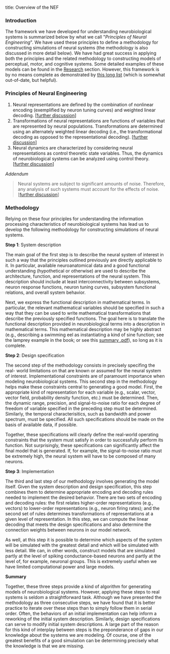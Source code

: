 title: Overview of the NEF

### Introduction

The framework we have developed for understanding neurobiological systems is
summarized below by what we call "_Principles of Neural Engineering_". We have
used these principles to define a methodology for constructing simulations of
neural systems (the methodology is also discussed in more detail below). We
have had great success in applying both the principles and the related
methodology to constructing models of perceptual, motor, and cognitive
systems. Some detailed examples of these models can be found in the
[Research](?q=node/8) section. However, this framework is by no means complete
as demonstrated by [this long list](?q=node/8) (which is somewhat out-of-date,
but helpful).

### Principles of Neural Engineering

  1. Neural representations are defined by the combination of nonlinear encoding (exemplified by neuron tuning curves) and weighted linear decoding. [[further discussion](?q=node/716)]
  2. Transformations of neural representations are functions of variables that are represented by neural populations. Transformations are determined using an alternately weighted linear decoding (i.e., the transformational decoding as opposed to the representational decoding). [[further discussion](?q=node/717)]
  3. Neural dynamics are characterized by considering neural representations as control theoretic state variables. Thus, the dynamics of neurobiological systems can be analyzed using control theory. [[further discussion](?q=node/718)]

_Addendum_

> Neural systems are subject to significant amounts of noise. Therefore, any
analysis of such systems must account for the effects of noise. [[further
discussion](?q=node/719)]

### Methodology

Relying on these four principles for understanding the information processing
characteristics of neurobiological systems has lead us to develop the
following methodology for constructing simulations of neural systems.

**Step 1**: System description

The main goal of the first step is to describe the neural system of interest
in such a way that the principles outlined previously are directly applicable
to it. In particular, available neuroanatomical data and a good functional
understanding (hypothetical or otherwise) are used to describe the
architecture, function, and representations of the neural system. This
description should include at least interconnectivity between subsystems,
neuron response functions, neuron tuning curves, subsystem functional
relations, and overall system behavior.

Next, we express the functional description in mathematical terms. In
particular, the relevant mathematical variables should be specified in such a
way that they can be used to write mathematical transformations that describe
the previously specified functions. The goal here is to translate the
functional description provided in neurobiological terms into a description in
mathematical terms. This mathematical description may be highly abstract
(e.g., describing a swimming eel as instantiating a kind of sine function; see
the lamprey example in the book; or see this [summary
.pdf](/files/lamprey.pdf)), so long
as it is complete.

**Step 2**: Design specification

The second step of the methodology consists in precisely specifing the real-
world limitations on that are known or assumed for the neural system of
interest. Implementational constraints are of paramount importance when
modeling neurobiological systems. This second step in the methodology helps
make these constraints central to generating a good model. First, the
appropriate kind of representation for each variable (e.g., scalar, vector,
vector field, probability density function, etc.) must be determined. Then,
the dynamic range, precision, and signal-to-noise ratio for each degree of
freedom of variable specified in the preceding step must be determined.
Similarly, the temporal characterisitics, such as bandwidth and power
spectrum, must be specified. All such specifications should be made on the
basis of available data, if possible.

Together, these specifications will clearly define the real-world operating
constraints that the system must satisfy in order to successfully perform its
function. Not surprisingly, these specifications can significantly affect the
final model that is generated. If, for example, the signal-to-noise ratio must
be extremely high, the neural system will have to be composed of many neurons.

**Step 3**: Implementation

The third and last step of our methodology involves generating the model
itself. Given the system description and design specification, this step
combines them to determine appropriate encoding and decoding rules needed to
implement the desired behavior. There are two sets of encoding and decoding
rules: the first relates higher-order representations (e.g., vectors) to
lower-order representations (e.g., neuron firing rates); and the second set of
rules determines transformations of representations at a given level of
representation. In this step, we can compute the linear decoding that meets
the design specifications and also determine the connection weights between
neurons in our model network.

As well, at this step it is possible to determine which aspects of the system
will be simulated with the greatest detail and which will be simulated with
less detail. We can, in other words, construct models that are simulated
partly at the level of spiking conductance-based neurons and partly at the
level of, for example, neuronal groups. This is extremely useful when we have
limited computational power and large models.

**Summary**

Together, these three steps provide a kind of algorithm for generating models
of neurobiological systems. However, applying these steps to real systems is
seldom a straightforward task. Although we have presented the methodology as
three consecutive steps, we have found that it is better practice to iterate
over these steps than to simply follow them in serial order. Often, the
behaviors of an initial implementation can help inform a reworking of the
initial system description. Similarly, design specifications can serve to
modify initial system descriptions. A large part of the reason for this kind
of interplay between steps is the preponderance of gaps in our knowledge about
the systems we are modeling. Of course, one of the greatest benefits of a good
simulation can be determining precisely what the knowledge is that we are
missing.
